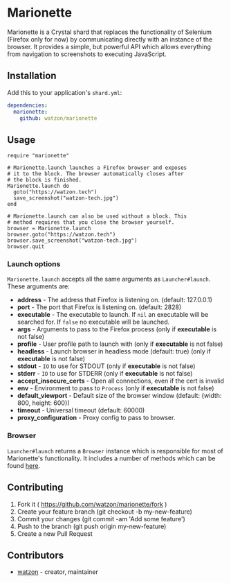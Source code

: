 # Marionette

Marionette is a Crystal shard that replaces the functionality of Selenium (Firefox only for now) by communicating directly with an instance of the browser. It provides a simple, but powerful API which allows everything from navigation to screenshots to executing JavaScript.

## Installation

Add this to your application's `shard.yml`:

```yaml
dependencies:
  marionette:
    github: watzon/marionette
```

## Usage

```crystal
require "marionette"

# Marionette.launch launches a Firefox browser and exposes
# it to the block. The browser automatically closes after
# the block is finished.
Marionette.launch do
  goto("https://watzon.tech")
  save_screenshot("watzon-tech.jpg")
end

# Marionette.launch can also be used without a block. This
# method requires that you close the browser yourself.
browser = Marionette.launch
browser.goto("https://watzon.tech")
browser.save_screenshot("watzon-tech.jpg")
browser.quit
```

### Launch options

`Marionette.launch` accepts all the same arguments as `Launcher#launch`. These arguments are:

- **address** - The address that Firefox is listening on. (default: 127.0.0.1)
- **port** - The port that Firefox is listening on. (default: 2828)
- **executable** - The executable to launch. If `nil` an executable will be searched for. If `false` no executable will be launched.
- **args** - Arguments to pass to the Firefox process (only if **executable** is not false)
- **profile** - User profile path to launch with (only if **executable** is not false)
- **headless** - Launch browser in headless mode (default: true) (only if **executable** is not false)
- **stdout** - `IO` to use for STDOUT (only if **executable** is not false)
- **stderr** - `IO` to use for STDERR (only if **executable** is not false)
- **accept_insecure_certs** - Open all connections, even if the cert is invalid
- **env** - Environment to pass to `Process` (only if **executable** is not false)
- **default_viewport** - Default size of the browser window (default: {width: 800, height: 600})
- **timeout** - Universal timeout (default: 60000)
- **proxy_configuration** - Proxy config to pass to browser.

### Browser

`Launcher#launch` returns a `Browser` instance which is responsible for most of Marionette's functionality. It includes a number of methods which can be found [here](https://watzon.github.io/marionette/Marionette/Browser.html).

## Contributing

1. Fork it ( https://github.com/watzon/marionette/fork )
2. Create your feature branch (git checkout -b my-new-feature)
3. Commit your changes (git commit -am 'Add some feature')
4. Push to the branch (git push origin my-new-feature)
5. Create a new Pull Request

## Contributors

- [watzon](https://github.com/watzon)  - creator, maintainer
